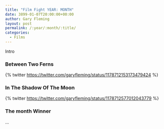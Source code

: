 ```yaml
---
title: "Film Fight YEAR: MONTH"
date: 3899-01-07T20:00:00+00:00
author: Gary Fleming
layout: post
permalink: /:year/:month/:title/
categories:
  - Films
---
```


Intro

### Between Two Ferns

{% twitter https://twitter.com/garyfleming/status/1178712153173479424 %}

### In The Shadow Of The Moon

{% twitter https://twitter.com/garyfleming/status/1178712577012043779 %}


### The month Winner

...
